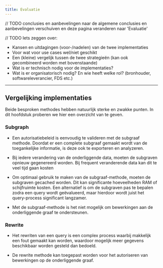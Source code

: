 ```yaml
---
title: Evaluatie
---
```


// TODO conclusies en aanbevelingen naar de algemene conclusies en aanbevelingen verschuiven en deze pagina veranderen naar 'Evaluatie'

// TODO Iets zeggen over:

  - Kansen en uitdagingen (voor-/nadelen) van de twee implementaties
  - Voor wat voor use cases wel/niet geschikt
  - Een (kleine) vergelijk tussen de twee strategieën (kan ook gecombineerd worden met bovenstaande)
  - Wat is er technisch nodig voor de implementaties?
  - Wat is er organisatorisch nodig? En wie heeft welke rol? (bronhouder, softwareleverancier, FDS etc.)

----

## Vergelijking implementaties

Beide besproken methodes hebben natuurlijk sterke en zwakke punten. In dit hoofdstuk proberen we
hier een overzicht van te geven.

### Subgraph

- Een autorisatiebeleid is eenvoudig te valideren met de subgraaf methode. Doordat er een complete
  subgraaf gemaakt wordt van de toegankelijke informatie, is deze ook te exporteren en analyzeren.

- Bij iedere verandering van de onderliggende data, moeten de subgraven opnieuw gegenereerd worden.
  Bij frequent veranderende data kan dit te veel tijd gaan kosten

- Om optimaal gebruik te maken van de subgraaf-methode, moeten de subgraven gecached worden. Dit kan
  significante hoeveelheden RAM of schijfruimte kosten. Een alternatief is om de subgraven pas te
  bepalen zodra een query wordt geëvalueerd, maar hierdoor wordt juist het query-process significant
  langzamer.

- Met de subgraaf-methode is het niet mogelijk om bewerkingen aan de onderliggende graaf te
  ondersteunen.

### Rewrite

- Het rewriten van een query is een complex process waarbij makkelijk een fout gemaakt kan worden,
  waardoor mogelijk meer gegevens beschikbaar worden gesteld dan bedoeld.

- De rewrite methode kan toegepast worden voor het autoriseren van bewerkingen op de onderliggende
  graaf.
